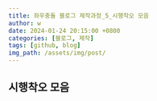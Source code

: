 ```yaml
---
title: 좌우충돌 블로그 제작과정_5_시행착오 모음
author: w
date: 2024-01-24 20:15:00 +0800
categories: [블로그, 제작]
tags: [github, blog]
img_path: /assets/img/post/
---
```


## 시행착오 모음

